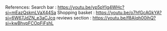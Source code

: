References:
Search bar : https://youtu.be/yp5pYIg4WHc?si=mEazQskmLVaX44Sa
Shopping basket : https://youtu.be/o7hfGcAGkYA?si=6W67JdZN_e3aCJcq
reviews section : https://youtu.be/f8AIqh00ihQ?si=kwBhvpFCOpFiFshL
